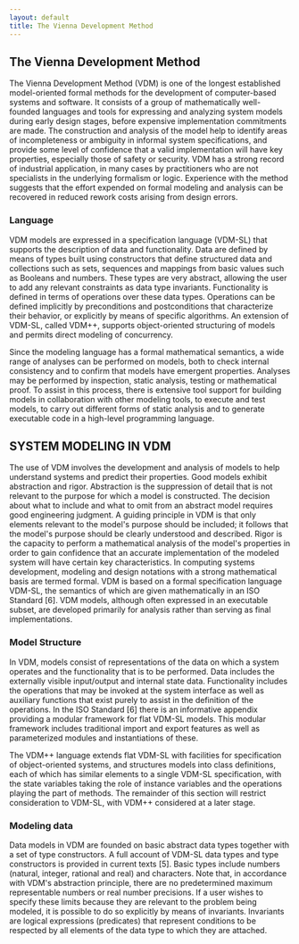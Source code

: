 ```yaml
---
layout: default
title: The Vienna Development Method
---
```


## The Vienna Development Method

The Vienna Development Method (VDM) is one of the longest established model-oriented formal
methods for the development of computer-based systems and software. It consists of a group of
mathematically well-founded languages and tools for expressing and analyzing system models during
early design stages, before expensive implementation commitments are made. The construction and
analysis of the model help to identify areas of incompleteness or ambiguity in informal system
specifications, and provide some level of confidence that a valid implementation will have key properties,
especially those of safety or security. VDM has a strong record of industrial application, in many cases by
practitioners who are not specialists in the underlying formalism or logic. Experience with the method
suggests that the effort expended on formal modeling and analysis can be recovered in reduced rework
costs arising from design errors.

### Language

VDM models are expressed in a specification language (VDM-SL) that supports the description of data
and functionality. Data are defined by means of types built using constructors that define structured data
and collections such as sets, sequences and mappings from basic values such as Booleans and numbers.
These types are very abstract, allowing the user to add any relevant constraints as data type invariants.
Functionality is defined in terms of operations over these data types. Operations can be defined implicitly
by preconditions and postconditions that characterize their behavior, or explicitly by means of specific
algorithms. An extension of VDM-SL, called VDM++, supports object-oriented structuring of models and
permits direct modeling of concurrency.

Since the modeling language has a formal mathematical semantics, a wide range of analyses can be
performed on models, both to check internal consistency and to confirm that models have emergent
properties. Analyses may be performed by inspection, static analysis, testing or mathematical proof. To
assist in this process, there is extensive tool support for building models in collaboration with other
modeling tools, to execute and test models, to carry out different forms of static analysis and to generate
executable code in a high-level programming language.

## SYSTEM MODELING IN VDM
The use of VDM involves the development and analysis of models to help understand systems and predict
their properties. Good models exhibit abstraction and rigor. Abstraction is the suppression of detail that is
not relevant to the purpose for which a model is constructed. The decision about what to include and what
to omit from an abstract model requires good engineering judgment. A guiding principle in VDM is that
only elements relevant to the model's purpose should be included; it follows that the model's purpose
should be clearly understood and described. Rigor is the capacity to perform a mathematical analysis of
the model's properties in order to gain confidence that an accurate implementation of the modeled system
will have certain key characteristics.
In computing systems development, modeling and design notations with a strong mathematical basis are
termed formal. VDM is based on a formal specification language VDM-SL, the semantics of which are
given mathematically in an ISO Standard [6]. VDM models, although often expressed in an executable
subset, are developed primarily for analysis rather than serving as final implementations.

### Model Structure
In VDM, models consist of representations of the data on which a system operates and the functionality
that is to be performed. Data includes the externally visible input/output and internal state data.
Functionality includes the operations that may be invoked at the system interface as well as auxiliary
functions that exist purely to assist in the definition of the operations. In the ISO Standard [6] there is an
informative appendix providing a modular framework for flat VDM-SL models. This modular framework
includes traditional import and export features as well as parameterized modules and instantiations of
these.

The VDM++ language extends flat VDM-SL with facilities for specification of object-oriented systems,
and structures models into class definitions, each of which has similar elements to a single VDM-SL
specification, with the state variables taking the role of instance variables and the operations playing the
part of methods. The remainder of this section will restrict consideration to VDM-SL, with VDM++
considered at a later stage.

### Modeling data
Data models in VDM are founded on basic abstract data types together with a set of type constructors. A
full account of VDM-SL data types and type constructors is provided in current texts [5].
Basic types include numbers (natural, integer, rational and real) and characters. Note that, in accordance
with VDM's abstraction principle, there are no predetermined maximum representable numbers or real
number precisions. If a user wishes to specify these limits because they are relevant to the problem being
modeled, it is possible to do so explicitly by means of invariants. Invariants are logical expressions
(predicates) that represent conditions to be respected by all elements of the data type to which they are
attached.